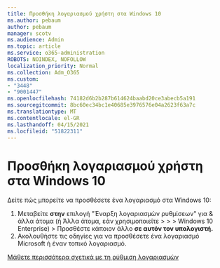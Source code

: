 ```yaml
---
title: Προσθήκη λογαριασμού χρήστη στα Windows 10
ms.author: pebaum
author: pebaum
manager: scotv
ms.audience: Admin
ms.topic: article
ms.service: o365-administration
ROBOTS: NOINDEX, NOFOLLOW
localization_priority: Normal
ms.collection: Adm_O365
ms.custom:
- "3448"
- "9001447"
ms.openlocfilehash: 74182d6b2b287b614624baabd20ce3abecb5a191
ms.sourcegitcommit: 8bc60ec34bc1e40685e3976576e04a2623f63a7c
ms.translationtype: MT
ms.contentlocale: el-GR
ms.lasthandoff: 04/15/2021
ms.locfileid: "51822311"
---
```

# <a name="add-a-user-account-in-windows-10"></a>Προσθήκη λογαριασμού χρήστη στα Windows 10

Δείτε πώς μπορείτε να προσθέσετε ένα λογαριασμό στα Windows 10:

1. Μεταβείτε **στην** επιλογή "Έναρξη λογαριασμών ρυθμίσεων" για & άλλα άτομα (ή Άλλα άτομα, εάν χρησιμοποιείτε  >    >    >   Windows 10 Enterprise) > Προσθέστε κάποιον άλλο **σε αυτόν τον υπολογιστή.**
2. Ακολουθήστε τις οδηγίες για να προσθέσετε ένα λογαριασμό Microsoft ή έναν τοπικό λογαριασμό.

[Μάθετε περισσότερα σχετικά με τη ρύθμιση λογαριασμών](https://support.microsoft.com/help/17197/)